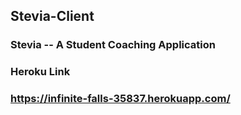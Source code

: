 ## Stevia-Client

### Stevia -- A Student Coaching Application

### Heroku Link

### https://infinite-falls-35837.herokuapp.com/
